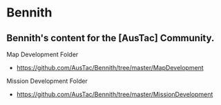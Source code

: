 # Bennith
Bennith's content for the [AusTac] Community.
----------------------------------------------

Map Development Folder
- https://github.com/AusTac/Bennith/tree/master/MapDevelopment

Mission Development Folder
- https://github.com/AusTac/Bennith/tree/master/MissionDevelopment



